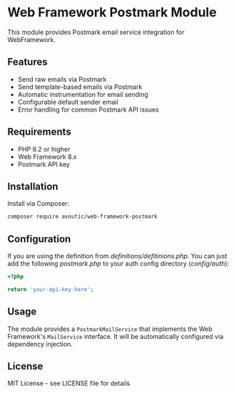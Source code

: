 # Web Framework Postmark Module

This module provides Postmark email service integration for WebFramework.

## Features

- Send raw emails via Postmark
- Send template-based emails via Postmark
- Automatic instrumentation for email sending
- Configurable default sender email
- Error handling for common Postmark API issues

## Requirements

- PHP 8.2 or higher
- Web Framework 8.x
- Postmark API key

## Installation

Install via Composer:

```bash
composer require avoutic/web-framework-postmark
```

## Configuration

If you are using the definition from _definitions/defitinions.php_. You can just add the following _postmark.php_ to your auth config directory (_config/auth_):

```php
<?php

return 'your-api-key-here';
```

## Usage

The module provides a `PostmarkMailService` that implements the Web Framework's `MailService` interface. It will be automatically configured via dependency injection.

## License

MIT License - see LICENSE file for details 